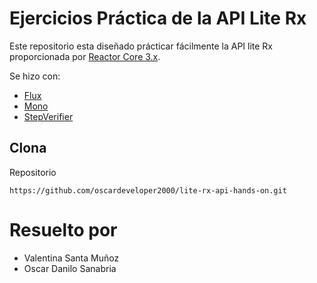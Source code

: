 # Ejercicios Práctica de la API Lite Rx

Este repositorio esta diseñado prácticar fácilmente la API lite Rx proporcionada por [Reactor Core 3.x](https://github.com/reactor/reactor-core/).

Se hizo con:

 - [Flux](https://projectreactor.io/docs/core/release/api/reactor/core/publisher/Flux.html)
 - [Mono](https://projectreactor.io/docs/core/release/api/reactor/core/publisher/Mono.html)
 - [StepVerifier](https://projectreactor.io/docs/test/release/api/reactor/test/StepVerifier.html)
 
 ## Clona
Repositorio
```
https://github.com/oscardeveloper2000/lite-rx-api-hands-on.git
```

# Resuelto por
- Valentina Santa Muñoz
- Oscar Danilo Sanabria
